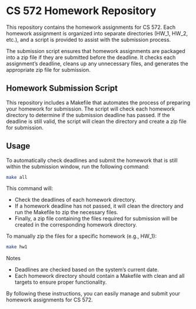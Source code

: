# CS 572 Homework Repository

This repository contains the homework assignments for CS 572. Each homework assignment is organized into separate
directories (HW_1, HW_2, etc.), and a script is provided to assist with the submission process.

The submission script ensures that homework assignments are packaged into a zip file if they are submitted before the
deadline. It checks each assignment’s deadline, cleans up any unnecessary files, and generates the appropriate zip file
for submission.

## Homework Submission Script

This repository includes a Makefile that automates the process of preparing your homework for submission. The script
will check each homework directory to determine if the submission deadline has passed. If the deadline is still valid,
the script will clean the directory and create a zip file for submission.

## Usage

To automatically check deadlines and submit the homework that is still within the submission window, run the following
command:

```bash
make all
```

This command will:

- Check the deadlines of each homework directory.
- If a homework deadline has not passed, it will clean the directory and run the Makefile to zip the necessary files.
- Finally, a zip file containing the files required for submission will be created in the corresponding homework
  directory.

To manually zip the files for a specific homework (e.g., HW_1):

```bash
make hw1
```

Notes
- Deadlines are checked based on the system’s current date.
- Each homework directory should contain a Makefile with clean and all targets to ensure proper functionality.

By following these instructions, you can easily manage and submit your homework assignments for CS 572.